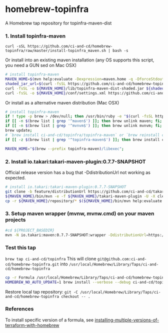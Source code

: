 # homebrew-topinfra
A Homebrew tap repository for topinfra-maven-dist


### 1. Install topinfra-maven

`curl -sSL https://github.com/ci-and-cd/homebrew-topinfra/raw/master/install-topinfra_maven.sh | bash -s`

Or install into an existing maven installation (any OS supports this script, you need a GUN sed on Mac OSX)

```bash
# install topinfra-maven
MAVEN_HOME=$(mvn help:evaluate -Dexpression=maven.home -q -DforceStdout);
shaded_jar_url=$(curl -fsSL https://github.com/ci-and-cd/homebrew-topinfra/raw/master/Formula/topinfra-maven.rb | grep -E '\s+url\s+"[^"]+"' | sed -E 's#\s*url "(.+).zip"#\1-shaded.jar#');
curl -fsSL -o ${MAVEN_HOME}/lib/topinfra-maven-dist-shaded.jar ${shaded_jar_url};
curl -fsSL -o ${MAVEN_HOME}/conf/settings.xml https://github.com/ci-and-cd/topinfra-maven/raw/develop/topinfra-maven-dist/src/main/assembly/settings.xml;
```

Or install as a alternative maven distribution (Mac OSX)

```bash
# install topinfra-maven
if ! type -p brew > /dev/null; then /usr/bin/ruby -e "$(curl -fsSL https://raw.githubusercontent.com/Homebrew/install/master/install)"; fi;
if [[ -n $(brew list | grep '^maven$') ]]; then brew unlink maven; fi;
if [[ -n $(brew list | grep '^mvnvm$') ]]; then brew unlink mvnvm; fi;
brew update;
# `brew install ci-and-cd/topinfra/topinfra-maven` or `brew reinstall ci-and-cd/topinfra/topinfra-maven` to re-install snapshot versions
if [[ -z $(brew list | grep '^topinfra-maven$') ]]; then brew install ci-and-cd/topinfra/topinfra-maven; else brew reinstall ci-and-cd/topinfra/topinfra-maven; fi;

MAVEN_HOME="$(brew --prefix topinfra-maven)/libexec";
```


### 2. Install io.takari:takari-maven-plugin:0.7.7-SNAPSHOT

Official release version has a bug that -DdistributionUrl not working as expected.

```bash
# install io.takari:takari-maven-plugin:0.7.7-SNAPSHOT
git clone -b feature/distributionUrl https://github.com/ci-and-cd/takari-maven-plugin.git ${MAVEN_HOME}/takari-maven-plugin;
${MAVEN_HOME}/bin/mvn -e -f ${MAVEN_HOME}/takari-maven-plugin -U -X clean install -Dmaven.repo.local=${MAVEN_HOME}/repository;
cp -r ${MAVEN_HOME}/repository/* $(${MAVEN_HOME}/bin/mvn help:evaluate -Dexpression=settings.localRepository -q -DforceStdout)/;
```


### 3. Setup maven wrapper (mvnw, mvnw.cmd) on your maven projects

```bash
#cd ${PROJECT_BASEDIR}
mvn -N io.takari:maven:0.7.7-SNAPSHOT:wrapper -DdistributionUrl=https://repo1.maven.org/maven2/top/infra/maven/topinfra-maven-dist/1.3.0/topinfra-maven-dist-1.3.0.zip
```


### Test this tap

`brew tap ci-and-cd/topinfra`
This will clone `git@github.com:ci-and-cd/homebrew-topinfra.git` into `/usr/local/Homebrew/Library/Taps/ci-and-cd/homebrew-topinfra`

```bash
cp -r Formula /usr/local/Homebrew/Library/Taps/ci-and-cd/homebrew-topinfra/
HOMEBREW_NO_AUTO_UPDATE=1 brew install --verbose --debug ci-and-cd/topinfra/topinfra-maven
```

Restore local tap repository: `git -C /usr/local/Homebrew/Library/Taps/ci-and-cd/homebrew-topinfra checkout -- .`


### References

To install specific version of a formula, see 
[installing-multiple-versions-of-terraform-with-homebrew](https://blog.gruntwork.io/installing-multiple-versions-of-terraform-with-homebrew-899f6d124ff9)
